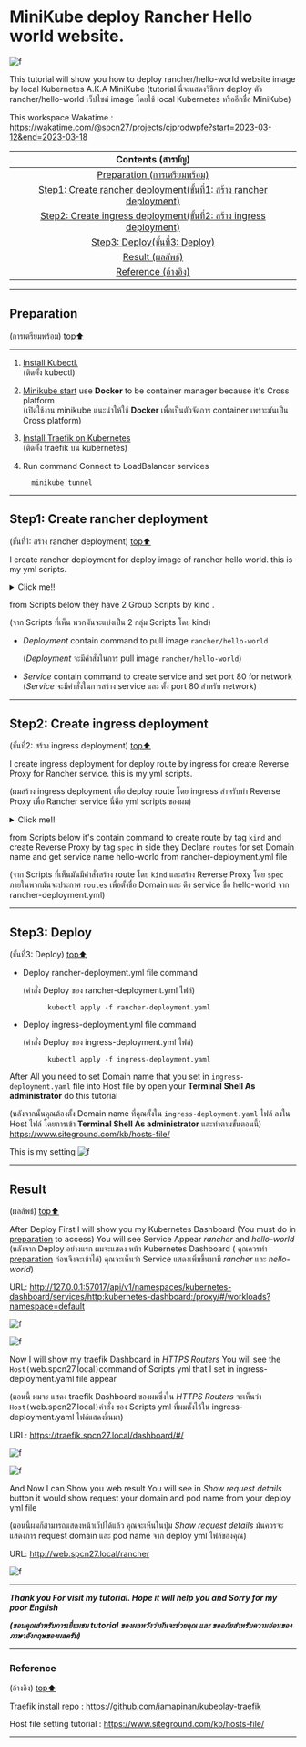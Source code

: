 # MiniKube deploy Rancher Hello world website.


![f](screenshot\BrownDoodleCompanyprofilePresentation.png)

This tutorial will show you how to deploy rancher/hello-world website image by local Kubernetes A.K.A MiniKube
(tutorial นี่จะแสดงวิธีการ deploy ตัว rancher/hello-world เว็ปไซต์ image โดยใช้ local Kubernetes หรืออีกชื่อ MiniKube)

This workspace Wakatime : https://wakatime.com/@spcn27/projects/cjprodwpfe?start=2023-03-12&end=2023-03-18

|**Contents (สารบัญ)**|
| :-: |
| [Preparation (การเตรียมพร้อม)](#preparation) |
|[Step1: Create rancher deployment(ขั้นที่1: สร้าง rancher deployment)](#step1-create-rancher-deployment)|
|[Step2: Create ingress deployment(ขั้นที่2: สร้าง ingress deployment)](#step2-create-ingress-deployment)|
|[Step3: Deploy(ขั้นที่3: Deploy)](#step3-deploy)|
|[Result (ผลลัพธ์)](#result)|
|[Reference (อ้างอิง)](#reference)|

---

## Preparation 
(การเตรียมพร้อม) [top⬆️](#minikube-deploy-rancher-hello-world-website)

---

1. [Install Kubectl.](https://kubernetes.io/docs/tasks/tools/)  
   (ติดตั้ง kubectl)
2. [Minikube start](https://minikube.sigs.k8s.io/docs/start/) use **Docker** to be container manager because it's Cross platform    
   (เปิดใช้งาน minikube แนะนำให้ใช้ **Docker** เพื่อเป็นตัวจัดการ container เพราะมันเป็น Cross platform)

3. [Install Traefik on Kubernetes](https://github.com/iamapinan/kubeplay-traefik)   
 (ติดตั้ง traefik บน kubernetes)

4. Run command Connect to LoadBalancer services

         minikube tunnel

---
## Step1: Create rancher deployment
(ขั้นที่1: สร้าง rancher deployment) [top⬆️](#minikube-deploy-rancher-hello-world-website)

I create rancher deployment for deploy image of rancher hello world. this is my yml scripts.

<details><summary>Click me!!</summary>

   ```ruby
apiVersion: apps/v1
kind: Deployment
metadata:
  labels:
    app: hello-world
  name: hello-world
  namespace: default
spec:
  replicas: 1
  selector:
    matchLabels:
      app: hello-world
  strategy:
    rollingUpdate:
      maxSurge: 1
      maxUnavailable: 0
    type: RollingUpdate
  template:
    metadata:
      labels:
        app: hello-world
    spec:
      containers:
      - image: rancher/hello-world
        imagePullPolicy: Always
        name: hello-world
        ports:
        - containerPort: 80
          protocol: TCP
      restartPolicy: Always
---
apiVersion: v1
kind: Service
metadata:
  name: hello-world
  namespace: default
spec:
  ports:
  - port: 80
    protocol: TCP
    targetPort: 80
  selector:
    app: hello-world

   ```


</details>

from Scripts below they have 2 Group  Scripts by kind .

(จาก Scripts ที่เห็น พวกมันจะแบ่งเป็น 2 กลุ่ม Scripts โดย kind)
   -  *Deployment* contain command to pull image `rancher/hello-world`
      
      (*Deployment* จะมีคำสั่งในการ pull image `rancher/hello-world`)
   -  *Service*  contain command to create service and set port 80 for network   
     (*Service* จะมีคำสั่งในการสร้าง service และ ตั้ง port 80 สำหรับ network)

---
## Step2: Create ingress deployment
(ขั้นที่2: สร้าง ingress deployment) [top⬆️](#minikube-deploy-rancher-hello-world-website)

I create ingress deployment for deploy route by  ingress for create Reverse Proxy for Rancher service. this is my yml scripts.

(ผมสร้าง ingress deployment เพื่อ deploy route โดย ingress สำหรับทำ Reverse Proxy เพื่อ Rancher service นี่คือ yml scripts ของผม)

<details><summary>Click me!!</summary>

   ```ruby
apiVersion: traefik.containo.us/v1alpha1
kind: IngressRoute
metadata:
  name: traefik-ingress
  namespace: default
spec:
  entryPoints:
    - web
    - websecure
  routes:
  - match: Host(`web.spcn27.local`) # You can change Domain name (คุณสามารถเปลี่ยนชื่อ Domain ได้)
    kind: Rule
    services:
    - name: hello-world
      namespace: default
      port: 80 
   ```

</details>


from Scripts below it's contain command to create route by tag `kind` and create Reverse Proxy by tag `spec` in side they Declare  `routes` for set Domain name and get service name hello-world from rancher-deployment.yml file

(จาก Scripts ที่เห็นมันมีคำสั่งสร้าง route โดย `kind` และสร้าง Reverse Proxy โดย `spec` ภายในพวกมันจะประกาศ `routes` เพื่อตั้งชื่อ Domain และ ดึง service ชื่อ hello-world จาก rancher-deployment.yml)

---
## Step3: Deploy
 (ขั้นที่3: Deploy) [top⬆️](#minikube-deploy-rancher-hello-world-website)

-  Deploy rancher-deployment.yml file  command 

   (คำสั่ง Deploy ของ rancher-deployment.yml ไฟล์)
   ```
         kubectl apply -f rancher-deployment.yaml

   ```

-  Deploy ingress-deployment.yml file  command 

   (คำสั่ง Deploy ของ ingress-deployment.yml ไฟล์)
   ```
         kubectl apply -f ingress-deployment.yaml

   ```

After All you need to set Domain name that you set in `ingress-deployment.yaml` file into Host file by open your **Terminal Shell As administrator** do this tutorial 

(หลังจากนั้นคุณต้องตั้ง Domain name ที่คุณตั้งใน `ingress-deployment.yaml` ไฟล์ ลงใน Host ไฟล์ โดยการเข้า  **Terminal Shell As administrator** และทำตามขั้นตอนนี้)
 https://www.siteground.com/kb/hosts-file/

This is my setting 
![f](screenshot/domain.jpg)

---
 ## Result 
(ผลลัพธ์) [top⬆️](#minikube-deploy-rancher-hello-world-website)

After Deploy First I will show you my Kubernetes Dashboard (You must do in  [preparation](#preparation) to access) You will see Service Appear *rancher* and *hello-world*  
(หลังจาก Deploy อย่างแรก ผมจะแสดง หน้า Kubernetes Dashboard ( คุณควรทำ [preparation](#preparation) ก่อนจึงจะเข้าได้) คุณจะเห็นว่า Service แสดงเพิ่มขึ้นมามี *rancher* และ *hello-world*)

URL: http://127.0.0.1:57017/api/v1/namespaces/kubernetes-dashboard/services/http:kubernetes-dashboard:/proxy/#/workloads?namespace=default


![f](screenshot\kubedash.png)

![f](screenshot\kubernetes.png)


Now I will show my traefik Dashboard in *HTTPS Routers* You will see the `Host(`web.spcn27.local`)`command of Scripts yml that I set in ingress-deployment.yaml file appear

(ตอนนี้ ผมจะ แสดง traefik Dashboard ของผมซึ่งใน *HTTPS Routers* จะเห็นว่า `Host(`web.spcn27.local`)`คำสั่ง ของ Scripts yml ที่ผมตั้งไว้ใน ingress-deployment.yaml ไฟล์แสดงขึ้นมา)

URL: https://traefik.spcn27.local/dashboard/#/


![f](screenshot\traefikdash.png)

![f](screenshot\traefik.png)


And Now I can Show you web result You will see in *Show request details* button it would show request your domain and pod name from your deploy yml file

(ตอนนี้ผมก็สามารถแสดงหน้าเว็ปได้แล้ว คุณจะเห็นในปุ่ม *Show request details* มันควรจะแสดงการ request domain และ pod name จาก deploy yml ไฟล์ของคุณ)

URL: http://web.spcn27.local/rancher

![f](screenshot/rancherhelloworld.png)


---

***Thank you For visit my tutorial. Hope it will help you and Sorry for my poor English*** 

***(ขอบคุณสำหรับการเยี่ยมชม tutorial ของผลหวังว่ามันจะช่วยคุณ และ ขออภัยสำหรับความอ่อนของ ภาษาอังกฤษของผลครับ)***

-----
### Reference 
(อ้างอิง) [top⬆️](#minikube-deploy-rancher-hello-world-website)

Traefik install repo : https://github.com/iamapinan/kubeplay-traefik

Host file setting tutorial : https://www.siteground.com/kb/hosts-file/

---

   